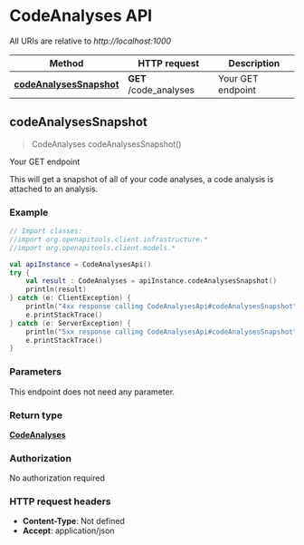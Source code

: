 # CodeAnalyses API

All URIs are relative to *http://localhost:1000*

Method | HTTP request | Description
------------- | ------------- | -------------
[**codeAnalysesSnapshot**](CodeAnalysesApi#codeAnalysesSnapshot) | **GET** /code_analyses | Your GET endpoint


<a id="codeAnalysesSnapshot"></a>
## **codeAnalysesSnapshot**
> CodeAnalyses codeAnalysesSnapshot()

Your GET endpoint

This will get a snapshot of all of your code analyses, a code analysis is attached to an analysis.

### Example
```kotlin
// Import classes:
//import org.openapitools.client.infrastructure.*
//import org.openapitools.client.models.*

val apiInstance = CodeAnalysesApi()
try {
    val result : CodeAnalyses = apiInstance.codeAnalysesSnapshot()
    println(result)
} catch (e: ClientException) {
    println("4xx response calling CodeAnalysesApi#codeAnalysesSnapshot")
    e.printStackTrace()
} catch (e: ServerException) {
    println("5xx response calling CodeAnalysesApi#codeAnalysesSnapshot")
    e.printStackTrace()
}
```

### Parameters
This endpoint does not need any parameter.

### Return type

[**CodeAnalyses**](CodeAnalyses)

### Authorization

No authorization required

### HTTP request headers

 - **Content-Type**: Not defined
 - **Accept**: application/json

